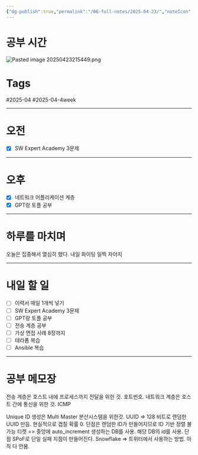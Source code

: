 ```yaml
---
{"dg-publish":true,"permalink":"/06-full-notes/2025-04-23/","noteIcon":""}
---
```


# 공부 시간
![Pasted image 20250423215449.png](/img/user/image/Pasted%20image%2020250423215449.png)
# Tags
#2025-04 
#2025-04-4week 

---
# 오전
- [x]  SW Expert Academy 3문제
---
# 오후
- [x] 네트워크 어플리케이션 계층
- [x] GPT랑 토플 공부
---
# 하루를 마치며
오늘은 집중해서 열심히 했다. 내일 화이팅 일찍 자야지

---
# 내일 할 일
- [ ] 이력서 매일 1개씩 넣기
- [ ] SW Expert Academy 3문제
- [ ] GPT랑 토플 공부
- [ ] 전송 계층 공부
- [ ] 가상 면접 사례 8장까지
- [ ] 테라폼 복습
- [ ] Ansible 복습

---

# 공부 메모장
전송 계층은 호스트 내에 프로세스까지 전달을 위한 것. 포트번호.
네트워크 계층은 호스트 간에 통신을 위한 것. ICMP

Unique ID 생성은 Multi Master 분산시스템을 위한것.
UUID => 128 비트로 랜덤한 UUID 만듬. 현실적으로 겹칠 확률 0. 단점은 랜덤한 ID가 만들어지므로 ID 기반 정렬 불가능
티켓 => 중앙에 auto_increment 생성하는 DB를 사용. 해당 DB의 id를 사용. 단점 SPoF로 단일 실패 지점이 만들어진다.
Snowflake => 트위터에서 사용하는 방법. 아직 다 안봄.